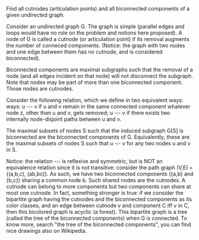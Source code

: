 Find all cutnodes (articulation points) and all biconnected components of a given undirected graph.

Consider an undirected graph G. The graph is simple (parallel edges and loops would have no role on the problem and notions here proposed).
A node of G is called a cutnode (or articulation point) if its removal augments the number of conneced components. (Notice: the graph with two nodes and one edge between them has no cutnode, and is considered biconnected).

Biconnected components are maximal subgraphs such that the removal of a node (and all edges incident on that node) will not disconnect the subgraph. Note that nodes may be part of more than one biconnected component. Those nodes are cutnodes.

Consider the following relation, which we define in two equivalent ways:
ways:
u -:- v if u and v remain in the same connected component whatever node z, other than u and v, gets removed;
u -:- v if there exists two internally node-disjoint paths between u and v.

The maximal subsets of nodes S such that the induced subgraph G[S] is biconnected are the biconnected components of G.
Equivalently, these are the maximal subsets of nodes S such that u -:- v for any two nodes u and v in S.

Notice: the relation -:- is reflexive and symmetric, but is NOT an equivalence relation since it is not transitive:
consider the path graph (V,E) = {(a,b,c), (ab,bc)}.
As such, we have two biconnected components ({a,b} and {b,c}) sharing a common node b. Such shared nodes are the cutnodes. A cutnode can belong to more components but two components can share at most one cutnode. In fact, something stronger is true: if we consider the bipartite graph having the cutnodes and the biconnected components as its color classes, and an edge between cutnode v and component C iff v in C, then this bicolored graph is acyclic (a forest). This bipartite graph is a tree (called the tree of the biconnected components) when G is connected. To know more, search "the tree of the biconnected components", you can find nice drawings also on Wikipedia.